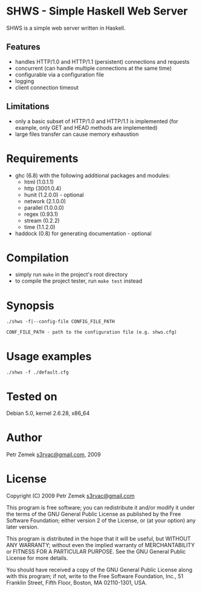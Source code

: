 SHWS - Simple Haskell Web Server
======================================

SHWS is a simple web server written in Haskell.

Features
--------

* handles HTTP/1.0 and HTTP/1.1 (persistent) connections and requests
* concurrent (can handle multiple connections at the same time)
* configurable via a configuration file
* logging
* client connection timeout

Limitations
-----------

* only a basic subset of HTTP/1.0 and HTTP/1.1 is implemented (for example,
  only GET and HEAD methods are implemented)
* large files transfer can cause memory exhaustion

Requirements
============

* ghc (6.8) with the following additional packages and modules:
  * html (1.0.1.1)
  * http (3001.0.4)
  * hunit (1.2.0.0) - optional
  * network (2.1.0.0)
  * parallel (1.0.0.0)
  * regex (0.93.1)
  * stream (0.2.2)
  * time (1.1.2.0)
* haddock (0.8) for generating documentation - optional

Compilation
===========

* simply run `make` in the project's root directory
* to compile the project tester, run `make test` instead

Synopsis
========

```
./shws -f|--config-file CONFIG_FILE_PATH

CONF_FILE_PATH - path to the configuration file (e.g. shws.cfg)
```

Usage examples
==============

```
./shws -f ./default.cfg
```

Tested on
=========

Debian 5.0, kernel 2.6.28, x86_64

Author
======

Petr Zemek <s3rvac@gmail.com>, 2009

License
=======

Copyright (C) 2009 Petr Zemek <s3rvac@gmail.com>

This program is free software; you can redistribute it and/or
modify it under the terms of the GNU General Public License
as published by the Free Software Foundation; either version 2
of the License, or (at your option) any later version.

This program is distributed in the hope that it will be useful,
but WITHOUT ANY WARRANTY; without even the implied warranty of
MERCHANTABILITY or FITNESS FOR A PARTICULAR PURPOSE.  See the
GNU General Public License for more details.

You should have received a copy of the GNU General Public License
along with this program; if not, write to the Free Software
Foundation, Inc., 51 Franklin Street, Fifth Floor, Boston, MA  02110-1301,
USA.

